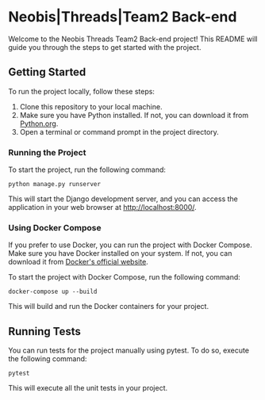 <h1>Neobis|Threads|Team2 Back-end</h1>

<p>Welcome to the Neobis Threads Team2 Back-end project! This README will guide you through the steps to get started with the project.</p>

<h2>Getting Started</h2>

<p>To run the project locally, follow these steps:</p>

<ol>
    <li>Clone this repository to your local machine.</li>
    <li>Make sure you have Python installed. If not, you can download it from <a href="https://www.python.org/downloads/">Python.org</a>.</li>
    <li>Open a terminal or command prompt in the project directory.</li>
</ol>

<h3>Running the Project</h3>

<p>To start the project, run the following command:</p>

<pre><code>python manage.py runserver</code></pre>

<p>This will start the Django development server, and you can access the application in your web browser at <a href="http://localhost:8000/">http://localhost:8000/</a>.</p>

<h3>Using Docker Compose</h3>

<p>If you prefer to use Docker, you can run the project with Docker Compose. Make sure you have Docker installed on your system. If not, you can download it from <a href="https://www.docker.com/">Docker's official website</a>.</p>

<p>To start the project with Docker Compose, run the following command:</p>

<pre><code>docker-compose up --build</code></pre>

<p>This will build and run the Docker containers for your project.</p>

<h2>Running Tests</h2>

<p>You can run tests for the project manually using pytest. To do so, execute the following command:</p>

<pre><code>pytest</code></pre>

<p>This will execute all the unit tests in your project.</p>

